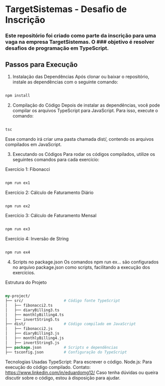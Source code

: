 # TargetSistemas - Desafio de Inscrição

### Este repositório foi criado como parte da inscrição para uma vaga na empresa TargetSistemas. O ### objetivo é resolver desafios de programação em TypeScript.

## Passos para Execução
1. Instalação das Dependências
Após clonar ou baixar o repositório, instale as dependências com o seguinte comando:

```bash

npm install

```

2. Compilação do Código
Depois de instalar as dependências, você pode compilar os arquivos TypeScript para JavaScript. Para isso, execute o comando:

```bash

tsc

```

Esse comando irá criar uma pasta chamada dist/, contendo os arquivos compilados em JavaScript.

3. Executando os Códigos
Para rodar os códigos compilados, utilize os seguintes comandos para cada exercício:

Exercício 1: Fibonacci

```bash

npm run ex1

```

Exercício 2: Cálculo de Faturamento Diário

```bash

npm run ex2

```

Exercício 3: Cálculo de Faturamento Mensal

```bash

npm run ex3

```

Exercício 4: Inversão de String

```bash

npm run ex4

```

4. Scripts no package.json
Os comandos npm run ex... são configurados no arquivo package.json como scripts, facilitando a execução dos exercícios.

Estrutura do Projeto
```perl

my-project/
├── src/                  # Código fonte TypeScript
│   ├── fibonacci2.ts
│   ├── diaryBilling3.ts
│   ├── monthlyBilling4.ts
│   ├── invertString5.ts
├── dist/                 # Código compilado em JavaScript
│   ├── fibonacci2.js
│   ├── diaryBilling3.js
│   ├── monthlyBilling4.js
│   ├── invertString5.js
├── package.json          # Scripts e dependências
├── tsconfig.json         # Configuração do TypeScript

```

Tecnologias Usadas
TypeScript: Para escrever o código.
Node.js: Para execução do código compilado.
Contato: https://www.linkedin.com/in/eduardomg12/
Caso tenha dúvidas ou queira discutir sobre o código, estou à disposição para ajudar.